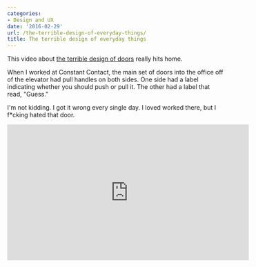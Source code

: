 ```yaml
---
categories:
- Design and UX
date: '2016-02-29'
url: /the-terrible-design-of-everyday-things/
title: The terrible design of everyday things
---
```


This video about [the terrible design of doors](https://www.youtube.com/watch?v=yY96hTb8WgI) really hits home.

When I worked at Constant Contact, the main set of doors into the office off of the elevator had pull handles on both sides. One side had a label indicating whether you should push or pull it. The other had a label that read, "Guess."

I'm not kidding. I got it wrong every single day. I loved worked there, but I f*cking hated that door.

<iframe width="560" height="315" src="https://www.youtube.com/embed/yY96hTb8WgI?rel=0&amp;showinfo=0" frameborder="0" allowfullscreen></iframe>